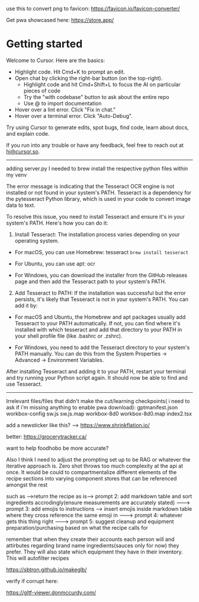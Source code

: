 use this to convert png to favicon: https://favicon.io/favicon-converter/

Get pwa showcased here: https://store.app/

# Getting started

Welcome to Cursor. Here are the basics:

* Highlight code. Hit Cmd+K to prompt an edit.
* Open chat by clicking the right-bar button (on the top-right).
  - Highlight code and hit Cmd+Shift+L to focus the AI on particular pieces of code 
  - Try the "with codebase" button to ask about the entire repo
  - Use @ to import documentation
* Hover over a lint error. Click "Fix in chat."
* Hover over a terminal error. Click "Auto-Debug".

Try using Cursor to generate edits, spot bugs, find code, learn about docs, and explain code.

If you run into any trouble or have any feedback, feel free to reach out at hi@cursor.so.

---
adding server.py
I needed to brew install the respective python files within my venv

The error message is indicating that the Tesseract OCR engine is not installed or not found in your system's PATH. Tesseract is a dependency for the pytesseract Python library, which is used in your code to convert image data to text.

To resolve this issue, you need to install Tesseract and ensure it's in your system's PATH. Here's how you can do it:

1. Install Tesseract: The installation process varies depending on your operating system.

- For macOS, you can use Homebrew:
tesseract
``` brew install tesseract ```

- For Ubuntu, you can use apt:
ocr

- For Windows, you can download the installer from the GitHub releases page and then add the Tesseract path to your system's PATH.

2. Add Tesseract to PATH: If the installation was successful but the error persists, it's likely that Tesseract is not in your system's PATH. You can add it by:

- For macOS and Ubuntu, the Homebrew and apt packages usually add Tesseract to your PATH automatically. If not, you can find where it's installed with which tesseract and add that directory to your PATH in your shell profile file (like .bashrc or .zshrc).

- For Windows, you need to add the Tesseract directory to your system's PATH manually. You can do this from the System Properties -> Advanced -> Environment Variables.

After installing Tesseract and adding it to your PATH, restart your terminal and try running your Python script again. It should now be able to find and use Tesseract.

---
Irrelevant files/files that didn't make the cut/learning checkpoints( i need to ask if i'm missing anything to enable pwa download):
gptmanifest.json
workbox-config
  sw.js
  sw.js.map
  workbox-8d0
  workbox-8d0.map
index2.tsx

add a newsticker like this? --> https://www.shrinkflation.io/

better:
https://grocerytracker.ca/

want to help foodhobo be more accurate?



Also I think I need to adjust the prompting set up to be RAG or whatever the iterative approach is. Zero shot throws too much complexity at the api at once. It would be could to compartmentalize different elements of the recipe sections into varying component stores that can be referenced amongst the rest

such as -->return the recipe as is--> prompt 2: add markdown table and sort ingredients accrodingly(ensure measurements are accurately stated)  ---> prompt 3: add emojis to instructions --> insert emojis inside markdown table where they cross reference the same emoji in ---> prompt 4: whatever gets this thing right ---> prompt 5: suggest cleanup and equipment preparation/purchasing based on what the recipe calls for

remember that when they create their accounts each person will and attirbutes regarding brand name ingredients(sauces only for now) they prefer. They will also state which equipment they have in their inventory. This will autofilter recipes

https://sbtron.github.io/makeglb/

verify if corrupt here:

https://gltf-viewer.donmccurdy.com/